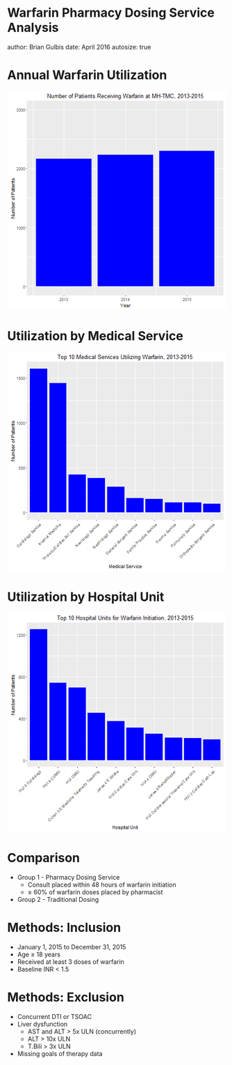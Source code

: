 Warfarin Pharmacy Dosing Service Analysis
========================================================
author: Brian Gulbis
date: April 2016
autosize: true

Annual Warfarin Utilization
========================================================




![plot of chunk graph_utilization](warfarin_analysis-figure/graph_utilization-1.png)

Utilization by Medical Service
========================================================
![plot of chunk graph_services](warfarin_analysis-figure/graph_services-1.png)

Utilization by Hospital Unit
========================================================
![plot of chunk graph_locations](warfarin_analysis-figure/graph_locations-1.png)

Comparison
========================================================

* Group 1 - Pharmacy Dosing Service
    - Consult placed within 48 hours of warfarin initiation
    - &ge; 60% of warfarin doses placed by pharmacist
* Group 2 - Traditional Dosing

Methods: Inclusion
========================================================

* January 1, 2015 to December 31, 2015
* Age &ge; 18 years
* Received at least 3 doses of warfarin
* Baseline INR < 1.5

Methods: Exclusion
========================================================

* Concurrent DTI or TSOAC
* Liver dysfunction
    - AST and ALT > 5x ULN (concurrently)
    - ALT > 10x ULN
    - T.Bili > 3x ULN
* Missing goals of therapy data
